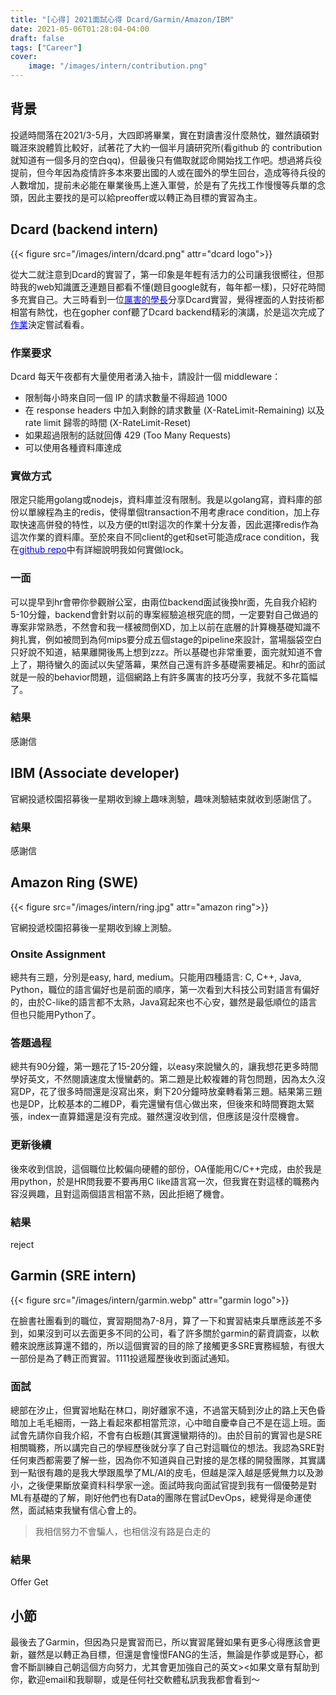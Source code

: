 ```yaml
---
title: "[心得] 2021面試心得 Dcard/Garmin/Amazon/IBM"
date: 2021-05-06T01:28:04-04:00
draft: false
tags: ["Career"]
cover:
    image: "/images/intern/contribution.png"
---
```




## 背景

投遞時間落在2021/3-5月，大四即將畢業，實在對讀書沒什麼熱忱，雖然讀碩對職涯來說體質比較好，試著花了大約一個半月讀研究所(看github 的 contribution就知道有一個多月的空白qq)，但最後只有備取就認命開始找工作吧。想過將兵役提前，但今年因為疫情許多本來要出國的人或在國外的學生回台，造成等待兵役的人數增加，提前未必能在畢業後馬上進入軍營，於是有了先找工作慢慢等兵單的念頭，因此主要找的是可以給preoffer或以轉正為目標的實習為主。

## Dcard (backend intern)

{{< figure src="/images/intern/dcard.png" attr="dcard logo">}}

從大二就注意到Dcard的實習了，第一印象是年輕有活力的公司讓我很嚮往，但那時我的web知識匱乏連題目都看不懂(題目google就有，每年都一樣)，只好花時間多充實自己。大三時看到一位[<span style="color:blue">厲害的學長</span>](https://oldmo860617.medium.com/)分享Dcard實習，覺得裡面的人對技術都相當有熱忱，也在gopher conf聽了Dcard backend精彩的演講，於是這次完成了[<span style="color:blue">作業</span>](https://github.com/nathan-tw/gin-rate-limiter)決定嘗試看看。

### 作業要求

Dcard 每天午夜都有大量使用者湧入抽卡，請設計一個 middleware：

-   限制每小時來自同一個 IP 的請求數量不得超過 1000
-   在 response headers 中加入剩餘的請求數量 (X-RateLimit-Remaining) 以及 rate limit 歸零的時間 (X-RateLimit-Reset)
-   如果超過限制的話就回傳 429 (Too Many Requests)
-   可以使用各種資料庫達成

### 實做方式

限定只能用golang或nodejs，資料庫並沒有限制。我是以golang寫，資料庫的部份以單線程為主的redis，使得單個transaction不用考慮race condition，加上存取快速高併發的特性，以及方便的ttl對這次的作業十分友善，因此選擇redis作為這次作業的資料庫。至於來自不同client的get和set可能造成race condition，我在[<span style="color:blue">github repo</span>](https://github.com/nathan-tw/gin-rate-limiter)中有詳細說明我如何實做lock。

### 一面

可以提早到hr會帶你參觀辦公室，由兩位backend面試後換hr面，先自我介紹約5-10分鐘，backend會針對以前的專案經驗追根究底的問，一定要對自己做過的專案非常熟悉，不然會和我一樣被問倒XD，加上以前在底層的計算機基礎知識不夠扎實，例如被問到為何mips要分成五個stage的pipeline來設計，當場腦袋空白只好說不知道，結果離開後馬上想到zzz。所以基礎也非常重要，面完就知道不會上了，期待蠻久的面試以失望落幕，果然自己還有許多基礎需要補足。和hr的面試就是一般的behavior問題，這個網路上有許多厲害的技巧分享，我就不多花篇幅了。

### 結果
感謝信

## IBM (Associate developer)

官網投遞校園招募後一星期收到線上趣味測驗，趣味測驗結束就收到感謝信了。

### 結果
感謝信

## Amazon Ring (SWE)

{{< figure src="/images/intern/ring.jpg"  attr="amazon ring">}}


官網投遞校園招募後一星期收到線上測驗。

### Onsite Assignment

總共有三題，分別是easy, hard, medium。只能用四種語言: C, C++, Java, Python，職位的語言偏好也是前面的順序，第一次看到大科技公司對語言有偏好的，由於C-like的語言都不太熟，Java寫起來也不心安，雖然是最低順位的語言但也只能用Python了。

### 答題過程

總共有90分鐘，第一題花了15-20分鐘，以easy來說蠻久的，讓我想花更多時間學好英文，不然閱讀速度太慢蠻虧的。第二題是比較複雜的背包問題，因為太久沒寫DP，花了很多時間還是沒寫出來，剩下20分鐘時放棄轉看第三題。結果第三題也是DP，比較基本的二維DP，看完還蠻有信心做出來，但後來和時間賽跑太緊張，index一直算錯還是沒有完成。雖然還沒收到信，但應該是沒什麼機會。

### 更新後續

後來收到信說，這個職位比較偏向硬體的部份，OA僅能用C/C++完成，由於我是用python，於是HR問我要不要再用C like語言寫一次，但我實在對這樣的職務內容沒興趣，且對這兩個語言相當不熟，因此拒絕了機會。

### 結果
reject

## Garmin (SRE intern)

{{< figure src="/images/intern/garmin.webp" attr="garmin logo">}}

在臉書社團看到的職位，實習期間為7-8月，算了一下和實習結束兵單應該差不多到，如果沒到可以去面更多不同的公司，看了許多關於garmin的薪資調查，以軟體來說應該算還不錯的，所以這個實習的目的除了接觸更多SRE實務經驗，有很大一部份是為了轉正而實習。1111投遞履歷後收到面試通知。

### 面試

總部在汐止，但實習地點在林口，剛好離家不遠，不過當天騎到汐止的路上天色昏暗加上毛毛細雨，一路上看起來都相當荒涼，心中暗自慶幸自己不是在這上班。面試會先請你自我介紹，不會有白板題(其實還蠻期待的)。由於目前的實習也是SRE相關職務，所以講完自己的學經歷後就分享了自己對這職位的想法。我認為SRE對任何東西都需要了解一些，因為你不知道與自己對接的是怎樣的開發團隊，其實講到一點很有趣的是我大學跟風學了ML/AI的皮毛，但越是深入越是感覺無力以及渺小，之後便果斷放棄資料科學家一途。面試時我向面試官提到我有一個優勢是對ML有基礎的了解，剛好他們也有Data的團隊在嘗試DevOps，總覺得是命運使然，面試結束我蠻有信心會上的。
>我相信努力不會騙人，也相信沒有路是白走的

### 結果
Offer Get
## 小節

最後去了Garmin，但因為只是實習而已，所以實習尾聲如果有更多心得應該會更新，雖然是以轉正為目標，但還是會憧憬FANG的生活，無論是作夢或是野心，都會不斷訓練自己朝這個方向努力，尤其會更加強自己的英文><如果文章有幫助到你，歡迎email和我聊聊，或是任何社交軟體私訊我我都會看到～
